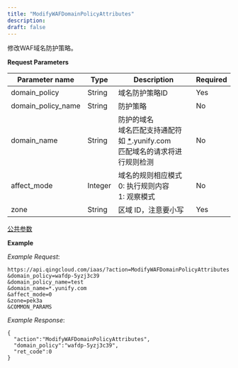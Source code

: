 ```yaml
---
title: "ModifyWAFDomainPolicyAttributes"
description: 
draft: false
---
```




修改WAF域名防护策略。

**Request Parameters**

| Parameter name | Type | Description | Required |
| --- | --- | --- | --- |
| domain_policy | String | 域名防护策略ID | Yes |
| domain_policy_name | String | 防护策略 | No |
| domain_name | String |防护的域名<br/>域名匹配支持通配符如 [*](#id1).yunify.com<br/>匹配域名的请求将进行规则检测 | No |
| affect_mode | Integer |域名的规则相应模式<br/>0: 执行规则内容<br/>1: 观察模式 | No |
| zone | String | 区域 ID，注意要小写 | Yes |

[公共参数](../../parameters/)

**Example**

_Example Request_:

```
https://api.qingcloud.com/iaas/?action=ModifyWAFDomainPolicyAttributes
&domain_policy=wafdp-5yzj3c39
&domain_policy_name=test
&domain_name=*.yunify.com
&affect_mode=0
&zone=pek3a
&COMMON_PARAMS
```

_Example Response_:

```
{
  "action":"ModifyWAFDomainPolicyAttributes",
  "domain_policy":"wafdp-5yzj3c39",
  "ret_code":0
}
```
